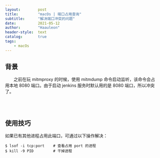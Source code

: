 ```yaml
---
layout:        post
title:         "macOs | 端口占用查询"
subtitle:      "解决端口冲突的问题"
date:          2021-05-12
author:        "Haauleon"
header-style:  text
catalog:       true
tags:
    - macOs
---
```


## 背景
&emsp;&emsp;之前在玩 mitmproxy 的时候，使用 mitmdump 命令启动监听，该命令会占用本地 8080 端口。由于启动 jenkins 服务时默认用的是 8080 端口，所以冲突了。          

<br><br>

## 使用技巧
如果已有其他进程占用此端口，可通过以下操作解决：         

```
$ lsof -i tcp:port    # 查看占用 port 的进程
$ kill -9 PID         # 干掉进程
```
